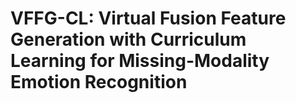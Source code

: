 # VFFG-CL: Virtual Fusion Feature Generation with Curriculum Learning for Missing-Modality Emotion Recognition
